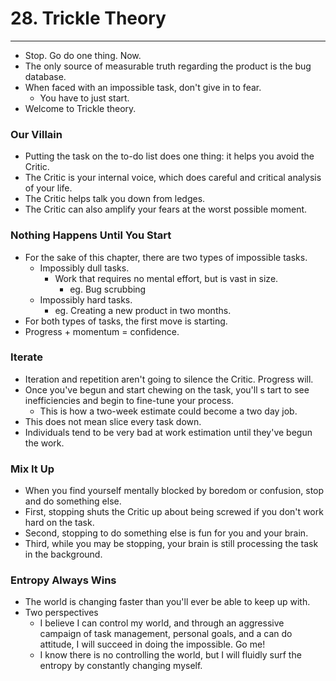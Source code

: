 # 28. Trickle Theory
----
- Stop. Go do one thing. Now.
- The only source of measurable truth regarding the product is the bug database.
- When faced with an impossible task, don't give in to fear.
  - You have to just start.
- Welcome to Trickle theory.

### Our Villain
- Putting the task on the to-do list does one thing: it helps you avoid the Critic.
- The Critic is your internal voice, which does careful and critical analysis of your life.
- The Critic helps talk you down from ledges.
- The Critic can also amplify your fears at the worst possible moment.

### Nothing Happens Until You Start
- For the sake of this chapter, there are two types of impossible tasks.
  - Impossibly dull tasks.
    - Work that requires no mental effort, but is vast in size.
      - eg. Bug scrubbing
  - Impossibly hard tasks.
    - eg. Creating a new product in two months.
- For both types of tasks, the first move is starting.
- Progress + momentum = confidence.

### Iterate
- Iteration and repetition aren't going to silence the Critic. Progress will.
- Once you've begun and start chewing on the task, you'll s tart to see inefficiencies and begin to fine-tune your process.
  - This is how a two-week estimate could become a two day job.
- This does not mean slice every task down.
- Individuals tend to be very bad at work estimation until they've begun the work.

### Mix It Up
- When you find yourself mentally blocked by boredom or confusion, stop and do something else.
- First, stopping shuts the Critic up about being screwed if you don't work hard on the task.
- Second, stopping to do something else is fun for you and your brain.
- Third, while you may be stopping, your brain is still processing the task in the background.

### Entropy Always Wins
- The world is changing faster than you'll ever be able to keep up with.
- Two perspectives
  - I believe I can control my world, and through an aggressive campaign of task management, personal goals, and a can do attitude, I will succeed in doing the impossible. Go me!
  - I know there is no controlling the world, but I will fluidly surf the entropy by constantly changing myself.